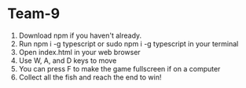 # Team-9

1. Download npm if you haven't already.
2. Run npm i -g typescript or sudo npm i -g typescript in your terminal
3. Open index.html in your web browser
4. Use W, A, and D keys to move
5. You can press F to make the game fullscreen if on a computer
6. Collect all the fish and reach the end to win!

